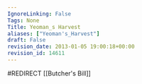 ```yaml
---
IgnoreLinking: False
Tags: None
Title: Yeoman_s Harvest
aliases: ["Yeoman's_Harvest"]
draft: False
revision_date: 2013-01-05 19:00:18+00:00
revision_id: 14611
---
```


#REDIRECT [[Butcher's Bill]]